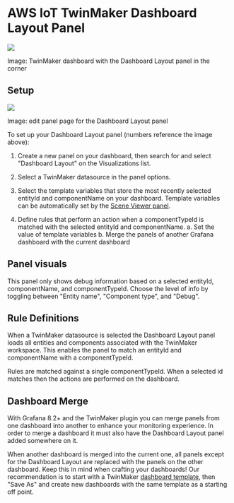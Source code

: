 # AWS IoT TwinMaker Dashboard Layout Panel

<img src="https://grafana-priv.s3.amazonaws.com/temp/DashboardLayoutPanel.png" />

Image: TwinMaker dashboard with the Dashboard Layout panel in the corner

## Setup

<img src="https://grafana-priv.s3.amazonaws.com/temp/EditDashboardLayout.png" />

Image: edit panel page for the Dashboard Layout panel

To set up your Dashboard Layout panel (numbers reference the image above):

1. Create a new panel on your dashboard, then search for and select "Dashboard Layout" on the Visualizations list.

2. Select a TwinMaker datasource in the panel options.

3. Select the template variables that store the most recently selected entityId and componentName on your dashboard. Template variables can be automatically set by the [Scene Viewer panel](https://github.com/grafana/grafana-iot-twinmaker-app/tree/main/src/panels/scene-viewer/README.md).

4. Define rules that perform an action when a componentTypeId is matched with the selected entityId and componentName.
   a. Set the value of template variables
   b. Merge the panels of another Grafana dashboard with the current dashboard

## Panel visuals

This panel only shows debug information based on a selected entityId, componentName, and componentTypeId. Choose the level of info by toggling between "Entity name", "Component type", and "Debug".

## Rule Definitions

When a TwinMaker datasource is selected the Dashboard Layout panel loads all entities and components associated with the TwinMaker workspace. This enables the panel to match an entityId and componentName with a componentTypeId.

Rules are matched against a single componentTypeId. When a selected id matches then the actions are performed on the dashboard.

## Dashboard Merge

With Grafana 8.2+ and the TwinMaker plugin you can merge panels from one dashboard into another to enhance your monitoring experience. In order to merge a dashboard it must also have the Dashboard Layout panel added somewhere on it.

When another dashboard is merged into the current one, all panels except for the Dashboard Layout are replaced with the panels on the other dashboard. Keep this in mind when crafting your dashboards! Our recommendation is to start with a TwinMaker [dashboard template](https://github.com/grafana/grafana-iot-twinmaker-app/tree/main/src/datasource/dashboards/README.md), then "Save As" and create new dashboards with the same template as a starting off point.
